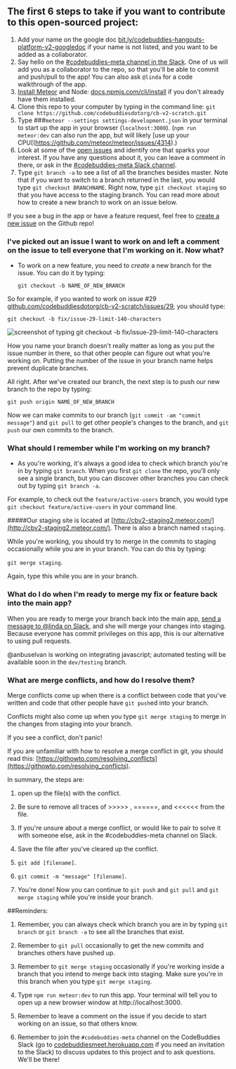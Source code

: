 ## The first 6 steps to take if you want to contribute to this open-sourced project:
1. Add your name on the google doc [bit.ly/codebuddies-hangouts-platform-v2-googledoc](http://bit.ly/codebuddies-hangouts-platform-v2-googledoc) if your name is not listed, and you want to be added as a collaborator. 
2. Say hello on the [#codebuddies-meta channel in the Slack](https://codebuddiesmeet.slack.com/messages/codebuddies-meta/). One of us will add you as a collaborator to the repo, so that you'll be able to commit and push/pull to the app! You can also ask `@linda` for a code walkthrough of the app.
3. [Install Meteor](httpTs://www.meteor.com/install) and Node: [docs.npmjs.com/cli/install](https://docs.npmjs.com/cli/install) if you don't already have them installed. 
4. Clone this repo to your computer by typing in the command line:
  `git clone https://github.com/codebuddiesdotorg/cb-v2-scratch.git`
5. Type ###`meteor --settings settings-development.json` in your terminal to start up the app in your browser (`localhost:3000`). (`npm run meteor:dev` can also run the app, but will likely [use up your CPU[(https://github.com/meteor/meteor/issues/4314).)
6. Look at some of the [open issues](https://github.com/codebuddiesdotorg/cb-v2-scratch/issues) and identify one that sparks your interest. If you have any questions about it, you can leave a comment in there, or ask in the [#codebuddies-meta Slack channel](https://codebuddiesmeet.slack.com/messages/codebuddies-meta).
7. Type `git branch -a` to see a list of all the branches besides master. Note that if you want to switch to a branch returned in the last, you would type `git checkout BRANCHNAME`. Right now, type `git checkout staging` so that you have access to the staging branch. You can read more about how to create a new branch to work on an issue below.

If you see a bug in the app or have a feature request, feel free to [create a new issue](https://github.com/codebuddiesdotorg/cb-v2-scratch/issues/new) on the Github repo!

### I've picked out an issue I want to work on and left a comment on the issue to tell everyone that I'm working on it. Now what?

- To work on a new feature, you need to *create* a new branch for the issue. You can do it by typing:

  `git checkout -b NAME_OF_NEW_BRANCH`

So for example, if you wanted to work on issue #29 [github.com/codebuddiesdotorg/cb-v2-scratch/issues/29](https://github.com/codebuddiesdotorg/cb-v2-scratch/issues/29), you should type:

  `git checkout -b fix/issue-29-limit-140-characters`

![screenshot of typing git checkout -b fix/issue-29-limit-140-characters](http://codebuddies.org/images/contributing-screenshot2.jpg)

How you name your branch doesn't really matter as long as you put the issue number in there, so that other people can figure out what you're working on. Putting the number of the issue in your branch name helps prevent duplicate branches.

All right. After we've created our branch, the next step is to push our new branch to the repo by typing:

  `git push origin NAME_OF_NEW_BRANCH`

Now we can make commits to our branch (`git commit -am "commit message"`) and `git pull` to get other people's changes to the branch, and `git push` our own commits to the branch. 

### What should I remember while I'm working on my branch?

- As you're working, it's always a good idea to check which branch you're in by typing `git branch`. When you first `git clone` the repo, you'll only see a single branch, but you can discover other branches you can check out by typing `git branch -a`. 

For example, to check out the `feature/active-users` branch, you would type `git checkout feature/active-users` in your command line.

#####Our staging site is located at [http://cbv2-staging2.meteor.com/](http://cbv2-staging2.meteor.com/). There is also a branch named `staging`.

While you're working, you should try to merge in the commits to staging occasionally while you are in your branch. You can do this by typing:

`git merge staging`. 

Again, type this while you are in your branch. 

### What do I do when I'm ready to merge my fix or feature back into the main app?
When you are ready to merge your branch back into the main app, [send a message to @linda on Slack](https://codebuddiesmeet.slack.com/messages/@linda/), and she will merge your changes into staging. Because everyone has commit privileges on this app, this is our alternative to using pull requests.

@anbuselvan is working on integrating javascript; automated testing will be available soon in the `dev/testing` branch. 

### What are merge conflicts, and how do I resolve them?
Merge conflicts come up when there is a conflict between code that you've written and code that other people have `git push`ed into your branch.

Conflicts might also come up when you type `git merge staging` to merge in the changes from staging into your branch.

If you see a conflict, don't panic!

If you are unfamiliar with how to resolve a merge conflict in git, you should read this: [https://githowto.com/resolving_conflicts](https://githowto.com/resolving_conflicts). 

In summary, the steps are:

1. open up the file(s) with the conflict.

2. Be sure to remove all traces of >>>>> , ======, and <<<<<< from the file.

3. If you're unsure about a merge conflict, or would like to pair to solve it with someone else, ask in the #codebuddies-meta channel on Slack.

4. Save the file after you've cleared up the conflict.

5. `git add [filename]`.

6. `git commit -m "message" [filename]`.

7. You're done! Now you can continue to `git push` and `git pull` and `git merge staging` while you're inside your branch.


##Reminders: 
1. Remember, you can always check which branch you are in by typing `git branch` or `git branch -a` to see all the branches that exist. 

2. Remember to `git pull` occasionally to get the new commits and branches others have pushed up.

3. Remember to `git merge staging` occasionally if you're working inside a branch that you intend to merge back into staging. Make sure you're in this branch when you type `git merge staging`. 

4. Type `npm run meteor:dev` to run this app. Your terminal will tell you to open up a new browser window at http://localhost:3000. 

5. Remember to leave a comment on the issue if you decide to start working on an issue, so that others know.

6. Remember to join the `#codebuddies-meta` channel on the CodeBuddies Slack (go to [codebuddiesmeet.herokuapp.com](http://codebuddiesmeet.herokuapp.com) if you need an invitation to the Slack) to discuss updates to this project and to ask questions. We'll be there!



